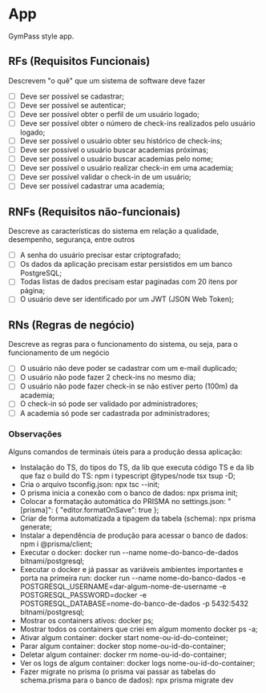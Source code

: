 # App

GymPass style app.

## RFs (Requisitos Funcionais)
Descrevem "o quê" que um sistema de software deve fazer
- [ ] Deve ser possível se cadastrar;
- [ ] Deve ser possível se autenticar;
- [ ] Deve ser possível obter o perfil de um usuário logado;
- [ ] Deve ser possível obter o número de check-ins realizados pelo usuário logado;
- [ ] Deve ser possível o usuário obter seu histórico de check-ins;
- [ ] Deve ser possível o usuário buscar academias próximas;
- [ ] Deve ser possível o usuário buscar academias pelo nome;
- [ ] Deve ser possível o usuário realizar check-in em uma academia;
- [ ] Deve ser possível validar o check-in de um usuário;
- [ ] Deve ser possível cadastrar uma academia;

## RNFs (Requisitos não-funcionais)
Descreve as características do sistema em relação a qualidade, desempenho, segurança, entre outros
- [ ] A senha do usuário precisar estar criptografado;
- [ ] Os dados da aplicação precisam estar persistidos em um banco PostgreSQL;
- [ ] Todas listas de dados precisam estar paginadas com 20 itens por página;
- [ ] O usuário deve ser identificado por um JWT (JSON Web Token);

## RNs (Regras de negócio)
Descreve as regras para o funcionamento do sistema, ou seja, para o funcionamento de um negócio
- [ ] O usuário não deve poder se cadastrar com um e-mail duplicado;
- [ ] O usuário não pode fazer 2 check-ins no mesmo dia;
- [ ] O usuário não pode fazer check-in se não estiver perto (100m) da academia;
- [ ] O check-in só pode ser validado por administradores;
- [ ] A academia só pode ser cadastrada por administradores;

### Observações
Alguns comandos de terminais úteis para a produção dessa aplicação:
- Instalação do TS, do tipos do TS, da lib que executa código TS e da lib que faz o build do TS:
npm i typescript @types/node tsx tsup -D;
- Cria o arquivo tsconfig.json:
npx tsc --init;
- O prisma inicia a conexão com o banco de dados:
npx prisma init;
- Colocar a formatação automática do PRISMA no settings.json:
"[prisma]": {
        "editor.formatOnSave": true
};
- Criar de forma automatizada a tipagem da tabela (schema):
npx prisma generate;
- Instalar a dependência de produção para acessar o banco de dados:
npm i @prisma/client;
- Executar o docker:
docker run --name nome-do-banco-de-dados bitnami/postgresql;
- Executar o docker e já passar as variáveis ambientes importantes e porta na primeira run:
docker run --name nome-do-banco-dados -e POSTGRESQL_USERNAME=dar-algum-nome-de-username -e POSTGRESQL_PASSWORD=docker -e POSTGRESQL_DATABASE=nome-do-banco-de-dados -p 5432:5432 bitnami/postgresql;
- Mostrar os containers ativos:
docker ps;
- Mostrar todos os containers que criei em algum momento
docker ps -a;
- Ativar algum container:
docker start nome-ou-id-do-conteiner;
- Parar algum container:
docker stop nome-ou-id-do-container;
- Deletar algum container:
docker rm nome-ou-id-do-container;
- Ver os logs de algum container:
docker logs nome-ou-id-do-container;
- Fazer migrate no prisma (o prisma vai passar as tabelas do schema.prisma para o banco de dados):
npx prisma migrate dev